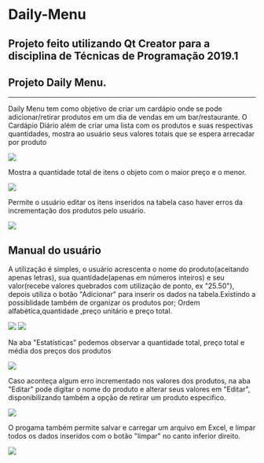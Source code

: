# Daily-Menu
Projeto feito utilizando Qt Creator para a disciplina de Técnicas de Programação 2019.1
-------------

## Projeto Daily Menu.
---------------------
Daily Menu tem como objetivo de criar um cardápio onde se pode adicionar/retirar produtos em um dia de vendas em um bar/restaurante. 
O Cardápio Diário além de criar uma lista com os produtos e suas respectivas quantidades, mostra ao usuário seus valores totais que se espera arrecadar por produto

![](imagesave/img11.png)

Mostra a quantidade total de itens o objeto com o maior preço e o menor. 

![](imagesave/img22.png)

Permite o usuário editar os itens inseridos na tabela caso haver erros da incrementação dos produtos pelo usuário.

![](imagesave/img33.png)

Manual do usuário
--------------------------
A utilização é simples, o usuário acrescenta o nome do produto(aceitando apenas letras), sua quantidade(apenas em números inteiros) e seu valor(recebe valores quebrados com utilização de ponto, ex "25.50"), depois utiliza o botão "Adicionar" para inserir os dados na tabela.Existindo a possiblidade também de organizar os produtos por; Ordem alfabética,quantidade ,preço unitário e preço total. 

![](imagesave/imginserirr.png)
![](imagesave/imgnatabelaa.png)

Na aba "Estatísticas" podemos observar a quantidade total, preço total e média dos preços dos produtos

![](imagesave/imgestatisticass.png)

Caso aconteça algum erro incrementado nos valores dos produtos, na aba "Editar" pode digitar o nome do produto e alterar seus valores em "Editar", disponibilizando também a opção de retirar um produto especifico.

![](imagesave/imgeditarr.png)

O progama também permite salvar e carregar um arquivo em Excel, e limpar todos os dados inseridos com o botão "limpar" no canto inferior direito.

![](imagesave/imgsalvarr.png)
